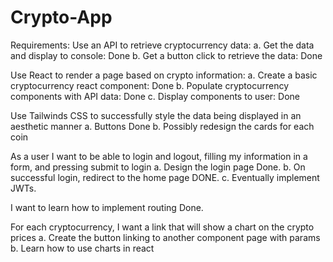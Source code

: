 # Crypto-App

Requirements:
Use an API to retrieve cryptocurrency data:
a. Get the data and display to console: Done
b. Get a button click to retrieve the data: Done

Use React to render a page based on crypto information:
a. Create a basic cryptocurrency react component: Done
b. Populate cryptocurrency components with API data: Done
c. Display components to user: Done

Use Tailwinds CSS to successfully style the data being displayed in an aesthetic manner
a. Buttons Done
b. Possibly redesign the cards for each coin

As a user I want to be able to login and logout, filling my information in a form, and pressing submit to login
a. Design the login page Done.
b. On successful login, redirect to the home page DONE.
c. Eventually implement JWTs.

I want to learn how to implement routing
Done.

For each cryptocurrency, I want a link that will show a chart on the crypto prices
a. Create the button linking to another component page with params
b. Learn how to use charts in react
